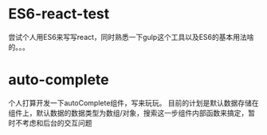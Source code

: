 # ES6-react-test
尝试个人用ES6来写写react，同时熟悉一下gulp这个工具以及ES6的基本用法啥的。。。

# auto-complete
个人打算开发一下autoComplete组件，写来玩玩。
目前的计划是默认数据存储在组件上，默认数据的数据类型为数组/对象，搜索这一步组件内部函数来搞定，暂时不考虑和后台的交互问题